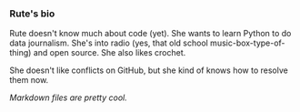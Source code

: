 ### Rute's bio

Rute doesn't know much about code (yet). She wants to learn Python to do data journalism. She's into radio (yes, that old school music-box-type-of-thing) and open source. She also likes crochet.

She doesn't like conflicts on GitHub, but she kind of knows how to resolve them now.

_Markdown files are pretty cool._
